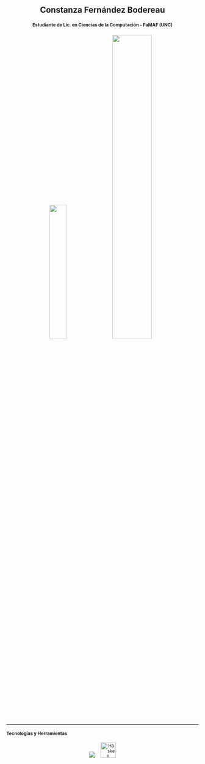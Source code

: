 <h2 align="center">Constanza Fernández Bodereau</h2>
<h4 align="center"><small>Estudiante de Lic. en Ciencias de la Computación - FaMAF (UNC)</small></h4>

<p align="center">
  <img src="https://github-readme-stats.vercel.app/api/top-langs/?username=cotibodereau&layout=compact&langs_count=8&hide=dockerfile&theme=tokyonight&hide_border=true" width="30%" />
  <img src="https://github-readme-stats.vercel.app/api?username=cotibodereau&show_icons=true&theme=tokyonight&hide_border=true" width="45.2%" />
</p>

<br>

<small>
  
---

#### Tecnologías y Herramientas

<p align="center">
  <img src="https://skillicons.dev/icons?i=python,c,cpp,java,git,linux,vscode,bash" />
  <img src="https://upload.wikimedia.org/wikipedia/commons/1/1c/Haskell-Logo.svg" alt="Haskell" title="Haskell" width="40" height="40" style="margin-left: 10px;" />
</p>

</small>
